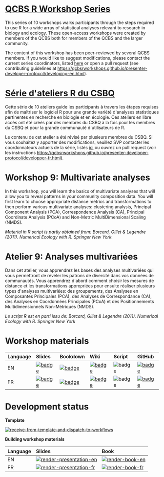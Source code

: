 # [QCBS R Workshop Series](https://wiki.qcbs.ca/r)

This series of 10 workshops walks participants through the steps required to use R for a wide array of statistical analyses relevant to research in biology and ecology. These open-access workshops were created by members of the QCBS both for members of the QCBS and the larger community.

The content of this workshop has been peer-reviewed by several QCBS members. If you would like to suggest modifications, please contact the current series coordinators, listed [here](https://wiki.qcbs.ca/r) or open a pull request (see contributing guidelines at <https://qcbsrworkshops.github.io/presenter-developer-protocol/developing-en.html>).

# [Série d'ateliers R du CSBQ](https://wiki.qcbs.ca/r)

Cette série de 10 ateliers guide les participants à travers les étapes requises afin de maîtriser le logiciel R pour une grande variété d'analyses statistiques pertinentes en recherche en biologie et en écologie. Ces ateliers en libre accès ont été créés par des membres du CSBQ à la fois pour les membres du CSBQ et pour la grande communauté d'utilisateurs de R.

Le contenu de cet atelier a été révisé par plusieurs membres du CSBQ. Si vous souhaitez y apporter des modifications, veuillez SVP contacter les coordonnateurs actuels de la série, listés [ici](https://wiki.qcbs.ca/r) ou ouvrez un pull request (voir les instructions <https://qcbsrworkshops.github.io/presenter-developer-protocol/developper-fr.html>).


# Workshop 9: Multivariate analyses

In this workshop, you will learn the basics of multivariate analyses that will
allow you to reveal patterns in your community composition data. You will first
learn to choose appropriate distance metrics and transformations to then perform
various multivariate analyses: clustering analysis, Principal Component Analysis
(PCA), Correspondence Analysis (CA), Principal Coordinate Analysis (PCoA) and
Non-Metric MultiDimensional Scaling (NMDS).

*Material in R script is partly obtained from: Borcard, Gillet & Legendre (2011). Numerical Ecology with R. Springer New York.*

# Atelier 9: Analyses multivariées

Dans cet atelier, vous apprendrez les bases des analyses multivariées qui vous
permettront de révéler les patrons de diversité dans vos données de communautés.
Vous apprendrez d'abord comment choisir les mesures de distance et les
transformations appropriées pour ensuite réaliser plusieurs types d'analyses
multivariées: des groupements, des Analyses en Composantes Principales (PCA),
des Analyses de Correspondance (CA), des Analyses en Coordonnées Principales
(PCoA) et des Positionnements Multidimensionnels Non-Métriques (NMDS).

*Le script R est en parti issu de: Borcard, Gillet & Legendre (2011). Numerical Ecology with R. Springer New York*

# Workshop materials

Language | Slides | Bookdown | Wiki | Script | GitHub 
:--------|:-------|:-----|:-----|:------ |:-------
EN | [![badge](https://img.shields.io/static/v1?style=flat-square&label=Slides&message=08&color=red&logo=html5)](https://qcbsrworkshops.github.io/workshop08/pres-en/workshop08-pres-en.html) | [![badge](https://img.shields.io/static/v1?style=flat-square&label=book&message=08&logo=github)](https://qcbsrworkshops.github.io/workshop08/book-en/index.html) | [![badge](https://img.shields.io/static/v1?style=flat-square&label=wiki&message=08&logo=wikipedia)](https://wiki.qcbs.ca/r_workshop6) | ![badge](https://img.shields.io/static/v1?style=flat-square&label=script&message=08&color=2a50b8&logo=r) | [![badge](https://img.shields.io/static/v1?style=flat-square&label=repo&message=dev&color=6f42c1&logo=github)](https://github.com/QCBSRworkshops/workshop08) 
FR | [![badge](https://img.shields.io/static/v1?style=flat-square&label=Diapos&message=08&color=red&logo=html5)](https://qcbsrworkshops.github.io/workshop08/workshop08-fr/workshop08-fr.html) | [![badge](https://img.shields.io/static/v1?style=flat-square&label=livre&message=08&logo=github)](https://qcbsrworkshops.github.io/workshop08/book-fr/index.html) | [![badge](https://img.shields.io/static/v1?style=flat-square&label=wiki&message=08&logo=wikipedia)](https://wiki.qcbs.ca/r_atelier6) | ![badge](https://img.shields.io/static/v1?style=flat-square&label=script&message=08&color=2a50b8&logo=r) | [![badge](https://img.shields.io/static/v1?style=flat-square&label=repo&message=dev&color=6f42c1&logo=github)](https://github.com/QCBSRworkshops/workshop08) 

# Development status

**Template** 

[![receive-from-template-and-dispatch-to-workflows](https://github.com/QCBSRworkshops/workshop08/workflows/receive-from-template-and-dispatch-to-workflows/badge.svg)](https://github.com/QCBSRworkshops/workshop08/actions?query=workflow%3Areceive-from-template-and-dispatch-to-workflows) 

**Building workshop materials**

Language | Slides | Book
:------- | :----- | :-----
EN  | [![render-presentation-en](https://github.com/QCBSRworkshops/workshop08/workflows/render-presentation-en/badge.svg)](https://github.com/QCBSRworkshops/workshop08/actions?query=workflow%3Arender-presentation-en) | [![render-book-en](https://github.com/QCBSRworkshops/workshop08/workflows/render-book-en/badge.svg)](https://github.com/QCBSRworkshops/workshop08/actions?query=workflow%3Arender-book-en)
FR   | [![render-presentation-fr](https://github.com/QCBSRworkshops/workshop08/workflows/render-presentation-fr/badge.svg)](https://github.com/QCBSRworkshops/workshop08/actions?query=workflow%3Arender-presentation-fr) | [![render-book-fr](https://github.com/QCBSRworkshops/workshop08/workflows/render-book-fr/badge.svg)](https://github.com/QCBSRworkshops/workshop08/actions?query=workflow%3Arender-book-fr)
